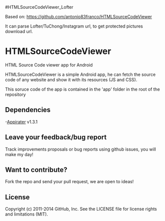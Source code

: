 #HTMLSourceCodeViewer_Lofter

Based on:
https://github.com/antonio83franco/HTMLSourceCodeViewer

It can parse Lofter/TuChong/Instagram url, to get protected pictures download url.

# HTMLSourceCodeViewer
HTML Source Code viewer app for Android

HTMLSourceCodeViewer is a simple Android app, he can fetch the source code of any website and show
it with its resources (JS and CSS).

This soruce code of the app is contained in the 'app' folder in the root of the repository

## Dependencies
-[Appirater] v1.3.1

## Leave your feedback/bug report
Track improvements proposals or bug reports using github issues, you will make my day!

## Want to contribute?
Fork the repo and send your pull request, we are open to ideas!

## License

Copyright (c) 2011-2014 GitHub, Inc. See the LICENSE file for license rights and
limitations (MIT).


[Appirater]:https://github.com/drewjw81/appirater-android
